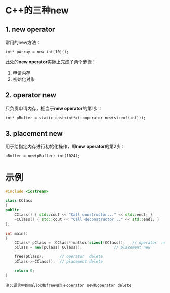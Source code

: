 # C++的三种new

## 1. new operator

常用的new方法：

	int* pArray = new int[10]();

此处的**new operator**实际上完成了两个步骤：
1. 申请内存
2. 初始化对象

## 2. operator new
只负责申请内存，相当于**new operator**的第1步：

	int* pBuffer = static_cast<int*>(::operator new(sizeof(int)));
  
## 3. placement new
用于给指定内存进行初始化操作，即**new operator**的第2步：

	pBuffer = new(pBuffer) int(1024);

# 示例
```C++
#include <iostream>

class CClass
{
public:
	CClass() { std::cout << "Call constructor..." << std::endl; }
	~CClass() { std::cout << "Call deconstructor..." << std::endl; }
};

int main()
{
	CClass* pClass = (CClass*)malloc(sizeof(CClass));	// operator  new
	pClass = new(pClass) CClass();				// placement new

	free(pClass);		// operator  delete
	pClass->~CClass(); 	// placement delete

	return 0;
}
```
`注:C语言中的malloc和free相当于operator new和operator delete`
